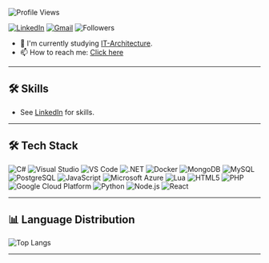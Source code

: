 ![Profile Views](https://komarev.com/ghpvc/?username=furkancosk123&color=green&style=flat&label=Profile+Views)

[![LinkedIn](https://img.shields.io/badge/LinkedIn-0A66C2?style=for-the-badge&logo=linkedin&logoColor=white)](https://www.linkedin.com/in/furkancoskun0402/)
[![Gmail](https://img.shields.io/badge/Gmail-D14836?style=for-the-badge&logo=gmail&logoColor=white)](mailto:doncskn@gmail.com)
![Followers](https://img.shields.io/github/followers/furkancosk123?style=social)

- 📖 I'm currently studying [IT-Architecture](https://www.eaaa.dk/videregaende-uddannelser/professionsbacheloruddannelse/it-arkitektur/).
- 📫 How to reach me: [Click here](mailto:doncskn@gmail.com)

---

## 🛠 Skills

- See [LinkedIn](https://www.linkedin.com/in/furkancoskun0402/) for skills.

---

## 🛠 Tech Stack

![C#](https://img.shields.io/badge/C%23-239120?style=for-the-badge&logo=c-sharp&logoColor=white)
![Visual Studio](https://img.shields.io/badge/Visual%20Studio-5C2D91?style=for-the-badge&logo=visual-studio&logoColor=white)
![VS Code](https://img.shields.io/badge/VS%20Code-007ACC?style=for-the-badge&logo=visual-studio-code&logoColor=white)
![.NET](https://img.shields.io/badge/.NET-512BD4?style=for-the-badge&logo=dotnet&logoColor=white)
![Docker](https://img.shields.io/badge/Docker-2496ED?style=for-the-badge&logo=docker&logoColor=white)
![MongoDB](https://img.shields.io/badge/MongoDB-47A248?style=for-the-badge&logo=mongodb&logoColor=white)
![MySQL](https://img.shields.io/badge/MySQL-4479A1?style=for-the-badge&logo=mysql&logoColor=white)
![PostgreSQL](https://img.shields.io/badge/PostgreSQL-336791?style=for-the-badge&logo=postgresql&logoColor=white)
![JavaScript](https://img.shields.io/badge/JavaScript-F7DF1E?style=for-the-badge&logo=javascript&logoColor=black)
![Microsoft Azure](https://img.shields.io/badge/Microsoft%20Azure-0078D4?style=for-the-badge&logo=microsoft-azure&logoColor=white)
![Lua](https://img.shields.io/badge/Lua-2C2D72?style=for-the-badge&logo=lua&logoColor=white)
![HTML5](https://img.shields.io/badge/HTML5-E34F26?style=for-the-badge&logo=html5&logoColor=white)
![PHP](https://img.shields.io/badge/PHP-777BB4?style=for-the-badge&logo=php&logoColor=white)
![Google Cloud Platform](https://img.shields.io/badge/Google%20Cloud-4285F4?style=for-the-badge&logo=google-cloud&logoColor=white)
![Python](https://img.shields.io/badge/Python-3776AB?style=for-the-badge&logo=python&logoColor=white)
![Node.js](https://img.shields.io/badge/Node.js-339933?style=for-the-badge&logo=nodedotjs&logoColor=white)
![React](https://img.shields.io/badge/React-61DAFB?style=for-the-badge&logo=react&logoColor=black)


---

## 📊 Language Distribution

![Top Langs](https://github-readme-stats.vercel.app/api/top-langs/?username=DitBrugernavn&layout=compact&theme=dracula)

---


